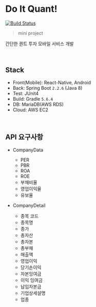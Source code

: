 # Do It Quant!

[![Build Status](https://travis-ci.org/hanbinleejoy/do-it-quant.svg?branch=master)](https://travis-ci.org/hanbinleejoy/do-it-quant)

> mini project

간단한 퀀트 투자 모바일 서비스 개발

<br>

## Stack
- Front(Mobile): React-Native, Android
- Back: Spring Boot `2.2.6` (Java 8)
- Test: JUnit4
- Build: Gradle `5.6.4` 
- DB: MariaDB(AWS RDS)
- Cloud: AWS EC2

<br>

## API 요구사항

- CompanyData
  - PER
  - PBR
  - ROA
  - ROE
  - 부채비율
  - 영업이익율
  - 유보율

- CompanyDetail
  - 종목 코드
  - 종목명
  - 종가
  - 총자산
  - 총자본
  - 총부채
  - 매출액
  - 영업이익
  - 당기손이익
  - 자본잉여금
  - 이익 잉여금
  - 납입자본금
  - 기업상세설명
  - 업종